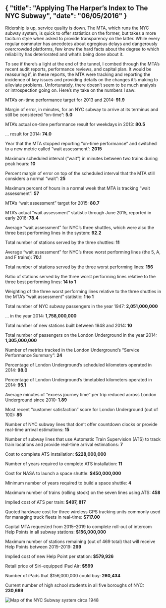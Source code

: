 {
  "title": "Applying The Harper’s Index to The NYC Subway",
  "date": "06/05/2016"
}
---

Ridership is up, service quality is down. The MTA, which runs the NYC subway system, is quick to offer statistics on the former, but takes a more taciturn style when asked to provide transparency on the latter. While every regular commuter has anecdotes about egregious delays and dangerously overcrowded platforms, few know the hard facts about the degree to which reliability has deteriorated and what’s being done about it.

To see if there’s a light at the end of the tunnel, I combed through the MTA’s recent audit reports, performance reviews, and capital plan. It would be reassuring if, in these reports, the MTA were tracking and reporting the incidence of key issues and providing details on the changes it’s making to alleviate problems. Unfortunately, there doesn’t seem to be much analysis or introspection going on. Here’s my take on the numbers I saw:

MTA’s on-time performance target for 2013 and 2014: **91.9**

Margin of error, in minutes, for an NYC subway to arrive at its terminus and still be considered “on-time”: **5.0**

MTA’s actual on-time performance result for weekdays in 2013: **80.5**

… result for 2014: **74.0**

Year that the MTA stopped reporting “on-time performance” and switched to a new metric called “wait assessment”: **2015**

Maximum scheduled interval (“wait”) in minutes between two trains during peak hours: **10**

Percent margin of error on top of the scheduled interval that the MTA still considers a normal “wait”: **25**

Maximum percent of hours in a normal week that MTA is tracking “wait assessment”: **57**

MTA’s “wait assessment” target for 2015: **80.7**

MTA’s actual “wait assessment” statistic through June 2015, reported in early 2016: **78.4**

Average “wait assessment” for NYC’s three shuttles, which were also the three best performing lines in the system: **92.2**

Total number of stations served by the three shuttles: **11**

Average “wait assessment” for NYC’s three worst performing lines (the 5, A, and F trains): **70.1**

Total number of stations served by the three worst performing lines: **156**

Ratio of stations served by the three worst performing lines relative to the three best performing lines: **14 to 1**

Weighting of the three worst performing lines relative to the three shuttles in the MTA’s “wait assessment” statistic: **1 to 1**

Total number of NYC subway passengers in the year 1947: **2,051,000,000**

… in the year 2014: **1,758,000,000**

Total number of new stations built between 1948 and 2014: **10**

Total number of passengers on the London Underground in the year 2014: **1,305,000,000**

Number of metrics tracked in the London Underground’s “Service Performance Summary”: **24**

Percentage of London Underground’s scheduled kilometers operated in 2014: **98.0**

Percentage of London Underground’s timetabled kilometers operated in 2014: **95.1**

Average minutes of “excess journey time” per trip reduced across London Underground since 2010: **1.89**

Most recent “customer satisfaction” score for London Underground (out of 100): **85**

Number of NYC subway lines that don’t offer countdown clocks or provide real-time arrival estimations: **15**

Number of subway lines that use Automatic Train Supervision (ATS) to track train locations and provide real-time arrival estimations: **7**

Cost to complete ATS installation: **$228,000,000**

Number of years required to complete ATS installation: **11**

Cost for NASA to launch a space shuttle: **$450,000,000**

Minimum number of years required to build a space shuttle: **4**

Maximum number of trains (rolling stock) on the seven lines using ATS: **458**

Implied cost of ATS per train: **$497, 817**

Quoted hardware cost for three wireless GPS tracking units commonly used for managing truck fleets in real-time: **$717.00**

Capital MTA requested from 2015–2019 to complete roll-out of intercom Help Points in all subway stations: **$156,000,000**

Maximum number of stations remaining (out of 469 total) that will receive Help Points between 2015–2019: **269**

Implied cost of new Help Point per station: **$579,926**

Retail price of Siri-equipped iPad Air: **$599**

Number of iPads that $156,000,000 could buy: **260,434**

Current number of high school students in all five boroughs of NYC: **230,669**

![Map of the NYC Subway system circa 1948](https://miro.medium.com/max/1400/0*8EsiE2MC35Da1fwx.gif)